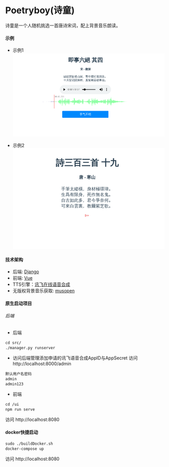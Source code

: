 # Poetryboy(诗童)
诗童是一个人随机挑选一首唐诗宋词，配上背景音乐朗读。
#### 示例
- 示例1
![示例１](./images/1.png)

- 示例2
![示例2](./images/3.png)

#### 技术架构
- 后端: [Django](https://www.djangoproject.com/)
- 前端: [Vue](https://cn.vuejs.org/index.html)
- TTS引擎：[讯飞在线语音合成](https://www.xfyun.cn/services/online_tts)
- 无版权背景音乐获取: [musopen](https://.org/music/)
#### 原生启动项目
###### 后端
- 后端
```
cd src/
./manager.py runserver
```

- 访问后端管理添加申请的讯飞语音合成AppID与AppSecret
访问 http://localhost:8000/admin
```
默认用户名密码
admin
admin123
```

- 前端
```
cd /ui
npm run serve
```
访问 http://localhost:8080

#### docker快捷启动
```
sudo ./buildDocker.sh
docker-compose up
```
访问 http://localhost:8080